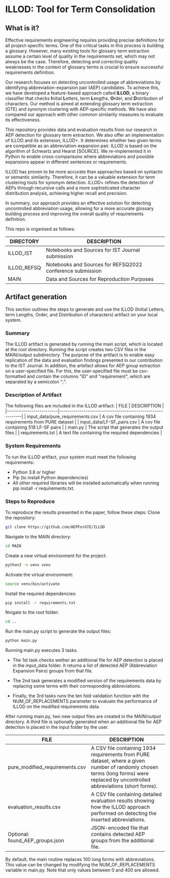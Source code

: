 # ILLOD: Tool for Term Consolidation

## What is it?
Effective requirements engineering requires providing precise definitions for all project-specific terms. One of the critical tasks in this process is building a glossary. However, many existing tools for glossary term extraction assume a certain level of quality in the requirements set, which may not always be the case. Therefore, detecting and correcting quality weaknesses in the context of glossary terms is crucial to ensure successful requirements definition.

Our research focuses on detecting uncontrolled usage of abbreviations by identifying abbreviation-expansion pair (AEP) candidates. To achieve this, we have developed a feature-based approach called **ILLOD**, a binary classifier that checks **I**nitial **L**etters, term **L**engths, **O**rder, and **D**istribution of characters. Our method is aimed at extending glossary term extraction (GTE) and synonym clustering with AEP-specific methods. We have also compared our approach with other common similarity measures to evaluate its effectiveness.

This repository provides data and evaluation results from our research in AEP detection for glossary term extraction. We also offer an implementation of ILLOD and its extension, ILLOD+. It determines whether two given terms are compatible as an abbreviation-expansion pair. ILLOD is based on the algorithm of Schwartz and Hearst [SOURCE]. We re-implemented it in Python to enable cross-comparisons where abbreviations and possible expansions appear in different sentences or requirements.

ILLOD has proven to be more accurate than approaches based on syntactic or semantic similarity. Therefore, it can be a valuable extension for term clustering tools for synonym detection. ILLOD+ refines the detection of AEPs through recursive calls and a more sophisticated character distribution analysis, achieving higher recall and precision.

In summary, our approach provides an effective solution for detecting uncontrolled abbreviation usage, allowing for a more accurate glossary building process and improving the overall quality of requirements definition.

This repo is organised as follows:

| DIRECTORY | DESCRIPTION |
| ------ | ------ |
| ILLOD_IST | Notebooks and Sources for IST Journal submission |
| ILLOD_REFSQ | Notebooks and Sources for REFSQ2022 conference submission |
| MAIN | Data and Sources for Reproduction Purposes |

## Artifact generation
This section outlines the steps to generate and use the ILLOD (Initial Letters, term Lengths, Order, and Distribution of characters) artifact on your local system. 

### Summary
The ILLOD artifact is generated by running the main script, which is located at the root directory. Running the script creates two CSV files in the MAIN/output subdirectory. The purpose of the artifact is to enable easy replication of the data and evaluation findings presented in our contribution to the IST Journal. In addition, the artefact allows for AEP group extraction on a user-specified file. For this, the user-specified file must be csv-formatted and contain the columns "ID" and "requirement", which are separated by a semicolon ";".

### Description of Artifact
The following files are included in the ILLOD artifact:
| FILE                    | DESCRIPTION                                               |
|-------------------------|-----------------------------------------------------------|
| input_data/pure_requirements.csv | A csv file containing 1934 requirements from PURE dataset |
| input_data/LF-SF_pairs.csv | A csv file containing 518 LF-SF pairs                     |
| main&#46;py             | The script that generates the output files                |
| requirements.txt        | A text file containing the required dependencies          |

### System Requirements
To run the ILLOD artifact, your system must meet the following requirements:
- Python 3.8 or higher
- Pip (to install Python dependencies)
- All other required libraries will be installed automatically when running pip install -r requirements.txt.


### Steps to Reproduce
To reproduce the results presented in the paper, follow these steps:
Clone the repository:
```sh
git clone https://github.com/AEPForGTE/ILLOD
```
Navigate to the MAIN directory:
```sh
cd MAIN
```

Create a new virtual environment for the project:
```sh
python3 -m venv venv
```

Activate the virtual environment:
```sh
source venv/bin/activate
```

Install the required dependencies:
```sh
pip install -r requirements.txt
```

Nvigate to the root folder:
```sh
cd ..
```

Run the main&#46;py script to generate the output files:
```sh
python main.py
```

Running main&#46;py executes 3 tasks.

- The 1st task checks wether an additional file for AEP detection is placed in the input_data folder. It returns a list of detected AEP (Abbreviation Expansion Pairs) groups from that file.

- The 2nd task generates a modified version of the requirements data by replacing some terms with their corresponding abbreviations.

- Finally, the 3rd tasks runs the ten fold validation function with the NUM_OF_REPLACEMENTS parameter to evaluate the performance of ILLOD on the modified requirements data. 


After running main&#46;py, two new output files are created in the MAIN/output directory. A third file is optionally generated when an additional file for AEP detection is placed in the input folder by the user.


| FILE                            | DESCRIPTION |
|---------------------------------| ------ |
| pure_modified_requirements.csv  | A CSV file containing 1934 requirements from PURE dataset, where a given number of randomly chosen terms (long forms) were replaced by uncontrolled abbreviations (short forms).|
| evaluation_results.csv          | A CSV file containing detailed evaluation results showing how the ILLOD approach performed on detecting the inserted abbreviations.|
| Optional: found_AEP_groups.json | JSON-encoded file that contains detected AEP groups from the additional file. |



By default, the main routine replaces 100 long forms with abbreviations. This value can be changed by modifying the NUM_OF_REPLACEMENTS variable in main&#46;py. Note that only values between 0 and 400 are allowed. 

